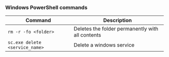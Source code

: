 ### Windows PowerShell commands

Command | Description
--------|------------
`rm -r -fo <folder>` | Deletes the folder permanently with all contents 
`sc.exe delete <service_name>` | Delete a windows service
